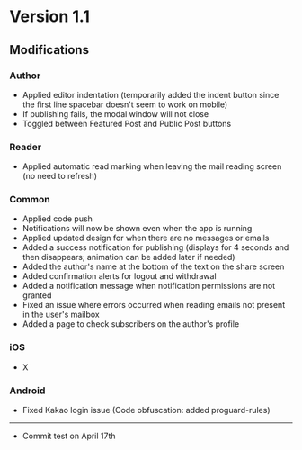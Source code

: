 # Version 1.1

## Modifications

### Author

- Applied editor indentation (temporarily added the indent button since the first line spacebar doesn't seem to work on mobile)
- If publishing fails, the modal window will not close
- Toggled between Featured Post and Public Post buttons

### Reader

- Applied automatic read marking when leaving the mail reading screen (no need to refresh)

### Common

- Applied code push
- Notifications will now be shown even when the app is running
- Applied updated design for when there are no messages or emails
- Added a success notification for publishing (displays for 4 seconds and then disappears; animation can be added later if needed)
- Added the author's name at the bottom of the text on the share screen
- Added confirmation alerts for logout and withdrawal
- Added a notification message when notification permissions are not granted
- Fixed an issue where errors occurred when reading emails not present in the user's mailbox
- Added a page to check subscribers on the author's profile

### iOS

- X

### Android

- Fixed Kakao login issue (Code obfuscation: added proguard-rules)

---
- Commit test on April 17th







